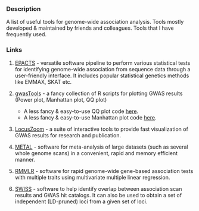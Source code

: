 ### Description
A list of useful tools for genome-wide association analysis. Tools mostly developed &amp; maintained by friends and colleagues. Tools that I have frequently used.

### Links
1. [EPACTS](https://genome.sph.umich.edu/wiki/EPACTS) - versatile software pipeline to perform various statistical tests for identifying genome-wide association from sequence data through a user-friendly interface. 
It includes popular statistical genetics methods like EMMAX, SKAT etc.

2. [gwasTools](https://github.com/ilarsf/gwasTools) - a fancy collection of R scripts for plotting GWAS results (Power plot, Manhattan plot, QQ plot)
      * A less fancy & easy-to-use QQ plot code [here](https://genome.sph.umich.edu/wiki/Code_Sample:_Generating_QQ_Plots_in_R).
      * A less fancy & easy-to-use Manhattan plot code [here](https://genome.sph.umich.edu/wiki/Code_Sample:_Generating_Manhattan_Plots_in_R).

3. [LocusZoom](http://locuszoom.sph.umich.edu/) - a suite of interactive tools to provide fast visualization of GWAS results for research and publication.

4. [METAL](https://genome.sph.umich.edu/wiki/METAL_Documentation) - software for meta-analysis of large datasets (such as several whole genome scans) in a convenient, rapid and memory efficient manner.

5. [RMMLR](http://www.biostat.umn.edu/~saonli/publication.htm) - software for rapid genome-wide gene-based association tests with multiple traits using multivariate multiple linear regression.

6. [SWISS](https://github.com/welchr/swiss) - software to help identify overlap between association scan results and GWAS hit catalogs.
It can also be used to obtain a set of independent (LD-pruned) loci from a given set of loci.

